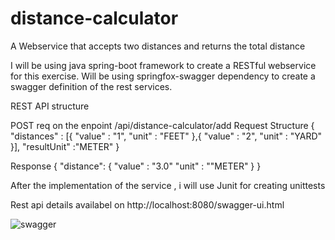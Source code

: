# distance-calculator
A Webservice that accepts two distances and returns the total distance

I will be using java spring-boot framework to create a RESTful webservice for this exercise.
Will be using springfox-swagger dependency to create a swagger definition of the rest services.

REST API structure

POST req on the enpoint /api/distance-calculator/add
Request Structure
{
  "distances" : [{
    "value" : "1",
    "unit" : "FEET"
  },{
    "value" : "2",
    "unit" : "YARD"
  }],
  "resultUnit" :"METER"
}

Response 
{
  "distance": {
    "value" : "3.0"
    "unit" : ""METER"
    }
}

After the implementation of the service , i will use Junit for creating unittests 


Rest api details availabel on http://localhost:8080/swagger-ui.html

![swagger](https://user-images.githubusercontent.com/4347307/137624402-b43db3cf-a5fe-45c9-8c45-bfcbc3907ea0.jpg)


